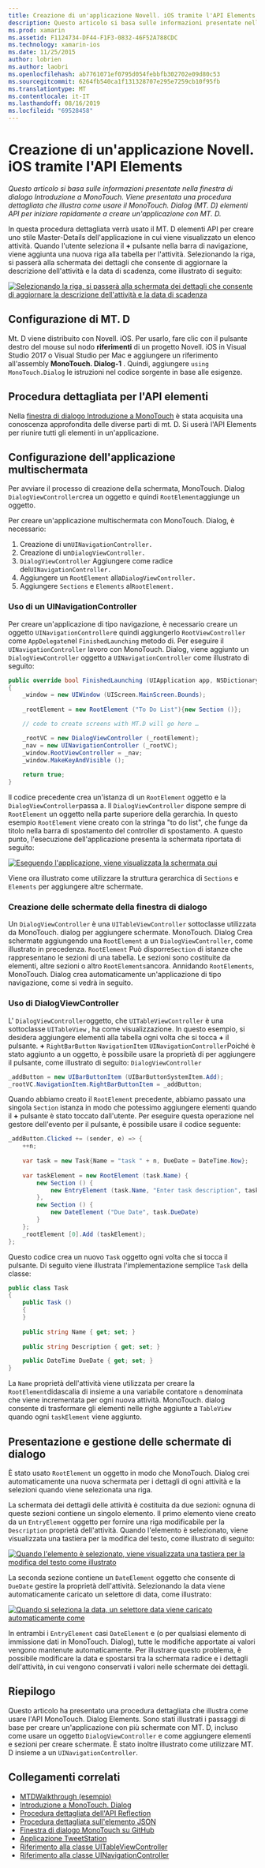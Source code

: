 ```yaml
---
title: Creazione di un'applicazione Novell. iOS tramite l'API Elements
description: Questo articolo si basa sulle informazioni presentate nella finestra di dialogo Introduzione a MonoTouch. Viene presentata una procedura dettagliata che illustra come usare il MonoTouch. Dialog (MT. D) elementi API per iniziare rapidamente a creare un'applicazione con MT. D.
ms.prod: xamarin
ms.assetid: F1124734-DF44-F1F3-0832-46F52A788CDC
ms.technology: xamarin-ios
ms.date: 11/25/2015
author: lobrien
ms.author: laobri
ms.openlocfilehash: ab7761071ef0795d054febbfb302702e09d80c53
ms.sourcegitcommit: 6264fb540ca1f131328707e295e7259cb10f95fb
ms.translationtype: MT
ms.contentlocale: it-IT
ms.lasthandoff: 08/16/2019
ms.locfileid: "69528458"
---
```

# <a name="creating-a-xamarinios-application-using-the-elements-api"></a>Creazione di un'applicazione Novell. iOS tramite l'API Elements

_Questo articolo si basa sulle informazioni presentate nella finestra di dialogo Introduzione a MonoTouch. Viene presentata una procedura dettagliata che illustra come usare il MonoTouch. Dialog (MT. D) elementi API per iniziare rapidamente a creare un'applicazione con MT. D._

In questa procedura dettagliata verrà usato il MT. D elementi API per creare uno stile Master-Details dell'applicazione in cui viene visualizzato un elenco attività. Quando l'utente seleziona il **+** pulsante nella barra di navigazione, viene aggiunta una nuova riga alla tabella per l'attività. Selezionando la riga, si passerà alla schermata dei dettagli che consente di aggiornare la descrizione dell'attività e la data di scadenza, come illustrato di seguito:

 [![](elements-api-walkthrough-images/01-task-list-app.png "Selezionando la riga, si passerà alla schermata dei dettagli che consente di aggiornare la descrizione dell'attività e la data di scadenza")](elements-api-walkthrough-images/01-task-list-app.png#lightbox)

 ## <a name="setting-up-mtd"></a>Configurazione di MT. D

Mt. D viene distribuito con Novell. iOS. Per usarlo, fare clic con il pulsante destro del mouse sul nodo **riferimenti** di un progetto Novell. iOS in Visual Studio 2017 o Visual Studio per Mac e aggiungere un riferimento all'assembly **MonoTouch. Dialog-1** . Quindi, aggiungere `using MonoTouch.Dialog` le istruzioni nel codice sorgente in base alle esigenze.

## <a name="elements-api-walkthrough"></a>Procedura dettagliata per l'API elementi

Nella [finestra di dialogo Introduzione a MonoTouch](~/ios/user-interface/monotouch.dialog/index.md) è stata acquisita una conoscenza approfondita delle diverse parti di mt. D. Si userà l'API Elements per riunire tutti gli elementi in un'applicazione.

## <a name="setting-up-the-multi-screen-application"></a>Configurazione dell'applicazione multischermata

Per avviare il processo di creazione della schermata, MonoTouch. Dialog `DialogViewController`crea un oggetto e quindi `RootElement`aggiunge un oggetto.

Per creare un'applicazione multischermata con MonoTouch. Dialog, è necessario:

1. Creazione di un`UINavigationController.`
1. Creazione di un`DialogViewController.`
1. `DialogViewController` Aggiungere come radice del`UINavigationController.` 
1. Aggiungere un `RootElement` alla`DialogViewController.`
1. Aggiungere `Sections` e `Elements` al`RootElement.` 

### <a name="using-a-uinavigationcontroller"></a>Uso di un UINavigationController

Per creare un'applicazione di tipo navigazione, è necessario creare un oggetto `UINavigationController`e quindi aggiungerlo `RootViewController` come `AppDelegate`nel `FinishedLaunching` metodo di. Per eseguire il `UINavigationController` lavoro con MonoTouch. Dialog, viene aggiunto un `DialogViewController` oggetto a `UINavigationController` come illustrato di seguito:

```csharp
public override bool FinishedLaunching (UIApplication app, NSDictionary options)
{
    _window = new UIWindow (UIScreen.MainScreen.Bounds);
            
    _rootElement = new RootElement ("To Do List"){new Section ()};

    // code to create screens with MT.D will go here …

    _rootVC = new DialogViewController (_rootElement);
    _nav = new UINavigationController (_rootVC);
    _window.RootViewController = _nav;
    _window.MakeKeyAndVisible ();
            
    return true;
}
```

Il codice precedente crea un'istanza di un `RootElement` oggetto e la `DialogViewController`passa a. Il `DialogViewController` dispone sempre di `RootElement` un oggetto nella parte superiore della gerarchia. In questo esempio `RootElement` viene creato con la stringa "to do list", che funge da titolo nella barra di spostamento del controller di spostamento. A questo punto, l'esecuzione dell'applicazione presenta la schermata riportata di seguito:

 [![](elements-api-walkthrough-images/02-to-do-list-screen-.png "Eseguendo l'applicazione, viene visualizzata la schermata qui")](elements-api-walkthrough-images/02-to-do-list-screen-.png#lightbox)

Viene ora illustrato come utilizzare la struttura gerarchica di `Sections` e `Elements` per aggiungere altre schermate.

### <a name="creating-the-dialog-screens"></a>Creazione delle schermate della finestra di dialogo

Un `DialogViewController` è una `UITableViewController` sottoclasse utilizzata da MonoTouch. dialog per aggiungere schermate. MonoTouch. Dialog Crea schermate aggiungendo una `RootElement` a un `DialogViewController`, come illustrato in precedenza. `RootElement` Può disporre`Section` di istanze che rappresentano le sezioni di una tabella.
Le sezioni sono costituite da elementi, altre sezioni o altro `RootElements`ancora. Annidando `RootElements`, MonoTouch. Dialog crea automaticamente un'applicazione di tipo navigazione, come si vedrà in seguito.

### <a name="using-dialogviewcontroller"></a>Uso di DialogViewController

L' `DialogViewController`oggetto, che `UITableViewController` è una sottoclasse `UITableView` , ha come visualizzazione. In questo esempio, si desidera aggiungere elementi alla tabella ogni volta che si tocca **+** il pulsante. **+** `RightBarButton` `NavigationItem` `UINavigationController`Poiché è stato aggiunto a un oggetto, è possibile usare la proprietà di per aggiungere il pulsante, come illustrato di seguito: `DialogViewController`

```csharp
_addButton = new UIBarButtonItem (UIBarButtonSystemItem.Add);
_rootVC.NavigationItem.RightBarButtonItem = _addButton;
```

Quando abbiamo creato il `RootElement` precedente, abbiamo passato una singola `Section` istanza in modo che potessimo aggiungere elementi quando il **+** pulsante è stato toccato dall'utente. Per eseguire questa operazione nel gestore dell'evento per il pulsante, è possibile usare il codice seguente:

```csharp
_addButton.Clicked += (sender, e) => {                
    ++n;
                
    var task = new Task{Name = "task " + n, DueDate = DateTime.Now};
                
    var taskElement = new RootElement (task.Name) {
        new Section () {
            new EntryElement (task.Name, "Enter task description", task.Description)
        },
        new Section () {
            new DateElement ("Due Date", task.DueDate)
        }
    };
    _rootElement [0].Add (taskElement);
};
```

Questo codice crea un nuovo `Task` oggetto ogni volta che si tocca il pulsante. Di seguito viene illustrata l'implementazione semplice `Task` della classe:

```csharp
public class Task
{   
    public Task ()
    {
    }
      
    public string Name { get; set; }
        
    public string Description { get; set; }

    public DateTime DueDate { get; set; }
}
```

La `Name` proprietà dell'attività viene utilizzata per creare la `RootElement`didascalia di insieme a una variabile contatore `n` denominata che viene incrementata per ogni nuova attività. MonoTouch. dialog consente di trasformare gli elementi nelle righe aggiunte a `TableView` quando ogni `taskElement` viene aggiunto.

## <a name="presenting-and-managing-dialog-screens"></a>Presentazione e gestione delle schermate di dialogo

È stato usato `RootElement` un oggetto in modo che MonoTouch. Dialog crei automaticamente una nuova schermata per i dettagli di ogni attività e la selezioni quando viene selezionata una riga.

La schermata dei dettagli delle attività è costituita da due sezioni: ognuna di queste sezioni contiene un singolo elemento. Il primo elemento viene creato da un `EntryElement` oggetto per fornire una riga modificabile per la `Description` proprietà dell'attività. Quando l'elemento è selezionato, viene visualizzata una tastiera per la modifica del testo, come illustrato di seguito:

 [![](elements-api-walkthrough-images/03-create-task.png "Quando l'elemento è selezionato, viene visualizzata una tastiera per la modifica del testo come illustrato")](elements-api-walkthrough-images/03-create-task.png#lightbox)

La seconda sezione contiene un `DateElement` oggetto che consente di `DueDate` gestire la proprietà dell'attività. Selezionando la data viene automaticamente caricato un selettore di data, come illustrato:

 [![](elements-api-walkthrough-images/04-date-picker.png "Quando si seleziona la data, un selettore data viene caricato automaticamente come")](elements-api-walkthrough-images/04-date-picker.png#lightbox)

In entrambi i `EntryElement` casi `DateElement` e (o per qualsiasi elemento di immissione dati in MonoTouch. Dialog), tutte le modifiche apportate ai valori vengono mantenute automaticamente. Per illustrare questo problema, è possibile modificare la data e spostarsi tra la schermata radice e i dettagli dell'attività, in cui vengono conservati i valori nelle schermate dei dettagli.

## <a name="summary"></a>Riepilogo

Questo articolo ha presentato una procedura dettagliata che illustra come usare l'API MonoTouch. Dialog Elements. Sono stati illustrati i passaggi di base per creare un'applicazione con più schermate con MT. D, incluso come usare un oggetto `DialogViewController` e come aggiungere elementi e sezioni per creare schermate. È stato inoltre illustrato come utilizzare MT. D insieme a un `UINavigationController`.

## <a name="related-links"></a>Collegamenti correlati

- [MTDWalkthrough (esempio)](https://docs.microsoft.com/samples/xamarin/ios-samples/mtdwalkthrough)
- [Introduzione a MonoTouch. Dialog](~/ios/user-interface/monotouch.dialog/index.md)
- [Procedura dettagliata dell'API Reflection](~/ios/user-interface/monotouch.dialog/reflection-api-walkthrough.md)
- [Procedura dettagliata sull'elemento JSON](~/ios/user-interface/monotouch.dialog/json-element-walkthrough.md)
- [Finestra di dialogo MonoTouch su GitHub](https://github.com/migueldeicaza/MonoTouch.Dialog)
- [Applicazione TweetStation](https://github.com/migueldeicaza/TweetStation)
- [Riferimento alla classe UITableViewController](https://developer.apple.com/library/ios/#DOCUMENTATION/UIKit/Reference/UITableViewController_Class/Reference/Reference.html)
- [Riferimento alla classe UINavigationController](https://developer.apple.com/library/ios/#documentation/UIKit/Reference/UINavigationController_Class/Reference/Reference.html)
